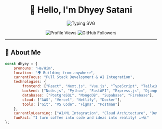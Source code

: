 <div align="center">

# 👋 Hello, I'm Dhyey Satani

<img src="https://readme-typing-svg.herokuapp.com?font=Fira+Code&size=30&duration=3000&pause=1000&color=00D9FF&center=true&vCenter=true&width=600&lines=Full+Stack+Developer;Frontend+%26+Backend+Expert;AI+%26+Web+Innovation;Building+Digital+Solutions" alt="Typing SVG" />

<p align="center">
  <img src="https://komarev.com/ghpvc/?username=Dhyey-Satani&label=Profile%20views&color=0e75b6&style=flat" alt="Profile Views" />
  <img src="https://img.shields.io/github/followers/Dhyey-Satani?label=Followers&style=social" alt="GitHub Followers" />
</p>

</div>

---

## 🚀 About Me

```javascript
const dhyey = {
    pronouns: "He/Him",
    location: "🌍 Building from anywhere",
    currentFocus: "Full Stack Development & AI Integration",
    technologies: {
        frontend: ["React", "Next.js", "Vue.js", "TypeScript", "Tailwind CSS"],
        backend: ["Node.js", "Python", "FastAPI", "Express.js", "Django"],
        databases: ["PostgreSQL", "MongoDB", "Supabase", "Firebase"],
        cloud: ["AWS", "Vercel", "Netlify", "Docker"],
        tools: ["Git", "VS Code", "Figma", "Postman"]
    },
    currentlyLearning: ["AI/ML Integration", "Cloud Architecture", "DevOps"],
    funFact: "I turn coffee into code and ideas into reality! ☕→💻"
};
